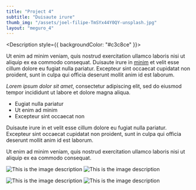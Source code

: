 ```yaml
---
title: "Project 4"
subtitle: "Duisaute irure"
thumb_img: "/assets/joel-filipe-TmSYx44Y0QY-unsplash.jpg"
layout: "meguro_4"
---
```


<Column1>

<Title style={{ backgroundColor: "#c3c8ce" }}>

# [Project 4](/project-4)

## Minim veniam

---

<Info li_separator="|">

- **Elit**: nostrud
- **Resse**: 835
- **Anim id**: enim, tempor, sed, dole
- [Voluptate](https://example.com)

</Info>

</Title>

<Description style={{ backgroundColor: "#c3c8ce" }}>

Ut enim ad minim veniam, quis nostrud exercitation ullamco laboris nisi ut aliquip ex ea commodo consequat. Duisaute irure in [minim](https://example.com) et velit esse cillum dolore eu fugiat nulla pariatur. Excepteur sint occaecat cupidatat non proident, sunt in culpa qui officia deserunt mollit anim id est laborum.

*Lorem ipsum dolor sit amet*, consectetur adipiscing elit, sed do eiusmod tempor incididunt ut labore et dolore magna aliqua.

- Eugiat nulla pariatur
- Ut enim ad minim
- Excepteur sint occaecat non

Duisaute irure in et velit esse cillum dolore eu fugiat nulla pariatur. Excepteur sint occaecat cupidatat non proident, sunt in culpa qui officia deserunt mollit anim id est laborum.

Ut enim ad minim veniam, quis nostrud exercitation ullamco laboris nisi ut aliquip ex ea commodo consequat.

</Description>

</Column1>

<Column2 use_modal>

<Columns>

![This is the image description](/assets/joel-filipe-SIyGeJeWAcY-unsplash.jpg)
![This is the image description](/assets/joel-filipe-vauF_XwNI0c-unsplash.jpg)

</Columns>

<Columns>

![This is the image description](/assets/joel-filipe-TmSYx44Y0QY-unsplash.jpg)
![This is the image description](/assets/joel-filipe-_Di_gyxSdSk-unsplash.jpg)

</Columns>

</Column2>
